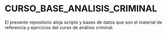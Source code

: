 # CURSO_BASE_ANALISIS_CRIMINAL
El presente repositorio aloja scripts y bases de datos que son el material de referencia y ejercicios del curso de análisis criminal.
